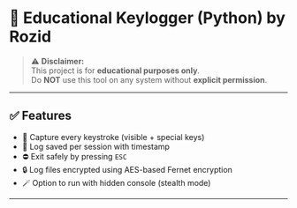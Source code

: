 # 🔐 Educational Keylogger (Python) by Rozid

> ⚠️ **Disclaimer:**  
This project is for **educational purposes only**.  
Do **NOT** use this tool on any system without **explicit permission**.  

---

## ✅ Features

- 🎹 Capture every keystroke (visible + special keys)
- 💾 Log saved per session with timestamp
- ⛔ Exit safely by pressing `ESC`
- 🔒 Log files encrypted using AES-based Fernet encryption
- 🪄 Option to run with hidden console (stealth mode)

---
